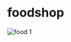 # foodshop
![food 1](https://user-images.githubusercontent.com/116715504/209065750-16fdc854-55b7-4c46-90cc-105d0a41f401.PNG)
